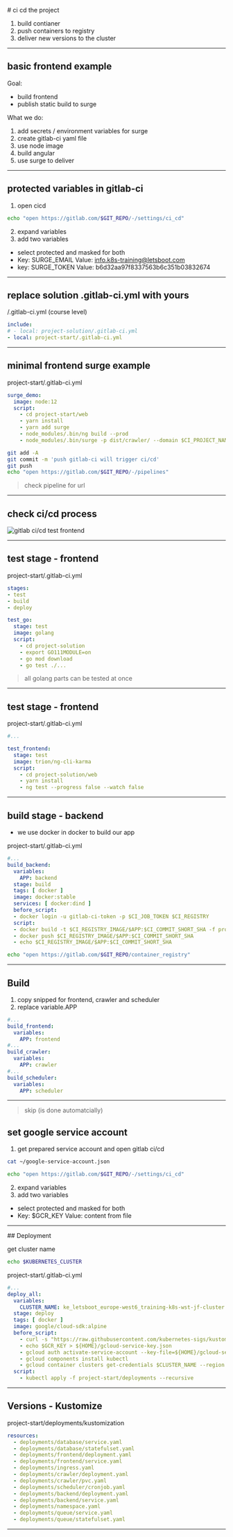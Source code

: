# ci cd the project

1. build contianer
2. push containers to registry
3. deliver new versions to the cluster

----

## basic frontend example

Goal:
* build frontend
* publish static build to surge

What we do:
1. add secrets / environment variables for surge
2. create gitlab-ci yaml file
3. use node image
4. build angular
5. use surge to deliver

----

## protected variables in gitlab-ci

1. open cicd
```bash
echo "open https://gitlab.com/$GIT_REPO/-/settings/ci_cd"
```
2. expand variables
3. add two variables
  * select protected and masked for both
  * Key: SURGE_EMAIL Value: info.k8s-training@letsboot.com
  * key: SURGE_TOKEN Value: b6d32aa97f8337563b6c351b03832674

----

## replace solution .gitlab-ci.yml with yours

/.gitlab-ci.yml (course level)
```yaml
include:
# - local: project-solution/.gitlab-ci.yml
- local: project-start/.gitlab-ci.yml
```

----

## minimal frontend surge example

project-start/.gitlab-ci.yml
```yaml
surge_demo:
  image: node:12
  script:
    - cd project-start/web
    - yarn install
    - yarn add surge
    - node_modules/.bin/ng build --prod
    - node_modules/.bin/surge -p dist/crawler/ --domain $CI_PROJECT_NAME-k8s-training.surge.sh
```

```bash
git add -A
git commit -m 'push gitlab-ci will trigger ci/cd'
git push
echo "open https://gitlab.com/$GIT_REPO/-/pipelines"
```

> check pipeline for url

----

## check ci/cd process

![gitlab ci/cd test frontend](../assets/gitlab-cicd-test-frontend.png)

----

## test stage - frontend

project-start/.gitlab-ci.yml
```yaml
stages:
- test
- build
- deploy

test_go:
  stage: test
  image: golang
  script:
    - cd project-solution
    - export GO111MODULE=on
    - go mod download
    - go test ./...
```

> all golang parts can be tested at once

----

## test stage - frontend

project-start/.gitlab-ci.yml
```yaml
#...

test_frontend:
  stage: test
  image: trion/ng-cli-karma
  script:
    - cd project-solution/web
    - yarn install
    - ng test --progress false --watch false
```

----

## build stage - backend

* we use docker in docker to build our app

project-start/.gitlab-ci.yml
```yaml
#...
build_backend:
  variables:
    APP: backend
  stage: build
  tags: [ docker ]
  image: docker:stable
  services: [ docker:dind ]
  before_script:
  - docker login -u gitlab-ci-token -p $CI_JOB_TOKEN $CI_REGISTRY
  script:
  - docker build -t $CI_REGISTRY_IMAGE/$APP:$CI_COMMIT_SHORT_SHA -f project-solution/build/package/$APP.Dockerfile project-solution/
  - docker push $CI_REGISTRY_IMAGE/$APP:$CI_COMMIT_SHORT_SHA
  - echo $CI_REGISTRY_IMAGE/$APP:$CI_COMMIT_SHORT_SHA
```

```bash
echo "open https://gitlab.com/$GIT_REPO/container_registry"
```

----

## Build

1. copy snipped for frontend, crawler and scheduler
2. replace variable.APP 

```yaml
#...
build_frontend:
  variables:
    APP: frontend
#...
build_crawler:
  variables:
    APP: crawler
#...
build_scheduler:
  variables:
    APP: scheduler
```

----

> skip (is done automatcially)

## set google service account

1. get prepared service account and open gitlab ci/cd 
```bash
cat ~/google-service-account.json

echo "open https://gitlab.com/$GIT_REPO/-/settings/ci_cd"
```
2. expand variables
3. add two variables
  * select protected and masked for both
  * Key: $GCR_KEY Value: content from file

----

## Deployment 

get cluster name
```bash
echo $KUBERNETES_CLUSTER
```

project-start/.gitlab-ci.yml
```yaml
#...
deploy_all:
  variables:
    CLUSTER_NAME: ke_letsboot_europe-west6_training-k8s-wst-jf-cluster
  stage: deploy
  tags: [ docker ]
  image: google/cloud-sdk:alpine
  before_script:
    - curl -s "https://raw.githubusercontent.com/kubernetes-sigs/kustomize/master/hack/install_kustomize.sh" | bash
    - echo $GCR_KEY > ${HOME}/gcloud-service-key.json
    - gcloud auth activate-service-account --key-file=${HOME}/gcloud-service-key.json
    - gcloud components install kubectl
    - gcloud container clusters get-credentials $CLUSTER_NAME --region europe-west6 --project letsboot
  script:
    - kubectl apply -f project-start/deployments --recursive
```

----

## Versions - Kustomize

project-start/deployments/kustomization
```yaml
resources:
  - deployments/database/service.yaml
  - deployments/database/statefulset.yaml
  - deployments/frontend/deployment.yaml
  - deployments/frontend/service.yaml
  - deployments/ingress.yaml
  - deployments/crawler/deployment.yaml
  - deployments/crawler/pvc.yaml
  - deployments/scheduler/cronjob.yaml
  - deployments/backend/deployment.yaml
  - deployments/backend/service.yaml
  - deployments/namespace.yaml
  - deployments/queue/service.yaml
  - deployments/queue/statefulset.yaml
```

----


